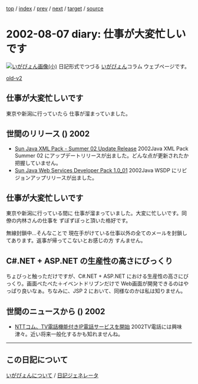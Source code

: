 [top](https://igapyon.github.io/diary/) 
 / [index](https://igapyon.github.io/diary/2002/index.html) 
 / [prev](https://igapyon.github.io/diary/2002/ig020806.html) 
 / [next](https://igapyon.github.io/diary/2002/ig020808.html) 
 / [target](https://igapyon.github.io/diary/2002/ig020807.html) 
 / [source](https://github.com/igapyon/diary/blob/gh-pages/2002/ig020807.html.src.md) 

2002-08-07 diary: 仕事が大変忙しいです
=====================================================================================================
[![いがぴょん画像(小)](https://igapyon.github.io/diary/images/iga200306s.jpg "いがぴょん")](https://igapyon.github.io/diary/memo/memoigapyon.html) 日記形式でつづる [いがぴょん](https://igapyon.github.io/diary/memo/memoigapyon.html)コラム ウェブページです。

[old-v2](ig020807-orig.html)

## 仕事が大変忙しいです

東京や新潟に行っていたら 仕事が溜まっていました。


## 世間のリリース () 2002

* [Sun Java XML Pack - Summer 02 Update Release](http://java.sun.com/xml/downloads/javaxmlpack.html)  2002Java XML Pack Summer 02 にアップデートリリースが出ました。どんな点が更新されたか把握していません。
* [Sun Java Web Services Developer Pack 1.0_01](http://java.sun.com/webservices/downloads/webservicespack.html)  2002Java WSDP にリビジョンアップリリースが出ました。

## 仕事が大変忙しいです

東京や新潟に行っている間に 仕事が溜まっていました。大変に忙しいです。同僚の内林さんの仕事を ずぼずぼっと頂いた格好です。

無線封鎖中…そんなことで 現在手がけている仕事以外の全てのメールを封鎖してあります。返事が帰ってこないとお感じの方 すんません。

## C#.NET + ASP.NET の生産性の高さにびっくり

ちょびっと触っただけですが、C#.NET + ASP.NET における生産性の高さにびっくり。画面ぺたぺた＋イベントドリブンだけで
Web画面が開発できるのはやっぱり良いなぁ。ちなみに、JSP 2 において、同様なのかは私は知りません。

## 世間のニュースから () 2002

* [NTTコム、TV電話機能付きIP電話サービスを開始](http://www.zdnet.co.jp/news/0208/06/njbt_07.html)  2002TV電話には興味津々。近い将来一般化するかも知れませんね。

----------------------------------------------------------------------------------------------------

## この日記について
[いがぴょんについて](https://igapyon.github.io/diary/memo/memoigapyon.html) / [日記ジェネレータ](https://github.com/igapyon/igapyonv3)
